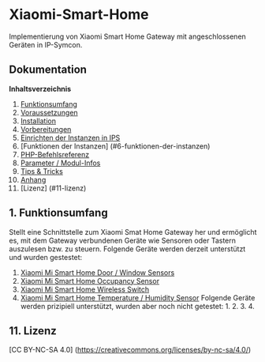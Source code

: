 
# Xiaomi-Smart-Home

Implementierung von Xiaomi Smart Home Gateway mit angeschlossenen Geräten in IP-Symcon.

## Dokumentation

**Inhaltsverzeichnis**

1. [Funktionsumfang](#1-funktionsumfang) 
2. [Voraussetzungen](#2-voraussetzungen)
3. [Installation](#3-installation)
4. [Vorbereitungen](#4-vorbereitungen)
5. [Einrichten der Instanzen in IPS](#5-einrichten-der--instanzen-in-ips)
6. [Funktionen der Instanzen] (#6-funktionen-der-instanzen)
7. [PHP-Befehlsreferenz](#7-php-befehlsreferenz) 
8. [Parameter / Modul-Infos](#8-parameter--modul-infos) 
9. [Tips & Tricks](#9-tips--tricks) 
10. [Anhang](#10-anhang)
11. [Lizenz] (#11-lizenz)

## 1. Funktionsumfang

Stellt eine Schnittstelle zum Xiaomi Smat Home Gateway her und ermöglicht es, mit dem Gateway verbundenen Geräte wie Sensoren oder Tastern auszulesen bzw. zu steuern.
Folgende Geräte werden derzeit unterstützt und wurden gestestet:
  1. [Xiaomi Mi Smart Home Door / Window Sensors](https://xiaomi-mi.com/mi-smart-home/xiaomi-mi-door-window-sensors/)
  2. [Xiaomi Mi Smart Home Occupancy Sensor](https://xiaomi-mi.com/sockets-and-sensors/xiaomi-mi-occupancy-sensor/)
  3. [Xiaomi Mi Smart Home Wireless Switch](https://xiaomi-mi.com/sockets-and-sensors/xiaomi-mi-wireless-switch/)
  4. [Xiaomi Mi Smart Home Temperature / Humidity Sensor](https://xiaomi-mi.com/sockets-and-sensors/xiaomi-mi-temperature-humidity-sensor/)
Folgende Geräte werden prizipiell unterstützt, wurden aber noch nicht getestet:
  1.[]()
  2.[]()
  3.[]()
  4.[]()



## 11. Lizenz  

[CC BY-NC-SA 4.0] (https://creativecommons.org/licenses/by-nc-sa/4.0/) 